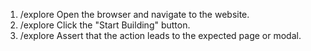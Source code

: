 1. /explore Open the browser and navigate to the website.
2. /explore Click the "Start Building" button.
3. /explore Assert that the action leads to the expected page or modal.